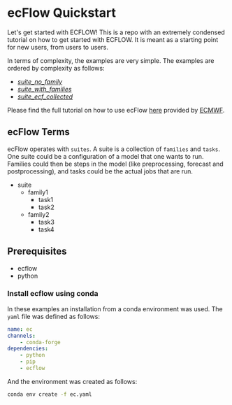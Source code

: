 # ecFlow Quickstart
Let's get started with ECFLOW! This is a repo with an extremely condensed tutorial on how to get started with ECFLOW. It is meant as a starting point for new users, from users to users.

In terms of complexity, the examples are very simple. The examples are ordered by complexity as follows:
- [*suite_no_family*](https://github.com/dmidk/ecflow_quickstart/tree/master/examples/suite_no_family)
- [*suite_with_families*](https://github.com/dmidk/ecflow_quickstart/tree/master/examples/suite_with_families)
- [*suite_ecf_collected*](https://github.com/dmidk/ecflow_quickstart/tree/master/examples/suite_ecf_collected)

Please find the full tutorial on how to use ecFlow [here](https://confluence.ecmwf.int/display/ECFLOW/ecflow+home?src=sidebar) provided by [ECMWF](https://www.ecmwf.int/).

## ecFlow Terms
ecFlow operates with `suites`. A suite is a collection of `families` and `tasks`. One suite could be a configuration of a model that one wants to run. Families could then be steps in the model (like preprocessing, forecast and postprocessing), and tasks could be the actual jobs that are run.

- suite
    - family1
        - task1
        - task2
    - family2
        - task3
        - task4

## Prerequisites
- ecflow
- python

### Install ecflow using conda
In these examples an installation from a conda environment was used. The `yaml` file was defined as follows:
```yaml
name: ec
channels:
    - conda-forge
dependencies:
    - python
    - pip
    - ecflow
```
And the environment was created as follows:
```bash
conda env create -f ec.yaml
```